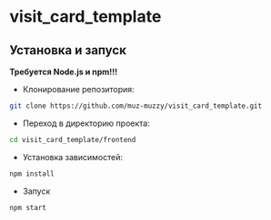 # visit_card_template
## Установка и запуск
**Требуется Node.js и npm!!!**
- Клонирование репозитория:
```bash
git clone https://github.com/muz-muzzy/visit_card_template.git
```
- Переход в директорию проекта:
```bash
cd visit_card_template/frontend
```
- Установка зависимостей:
```bash
npm install
```
- Запуск
```bash
npm start
```